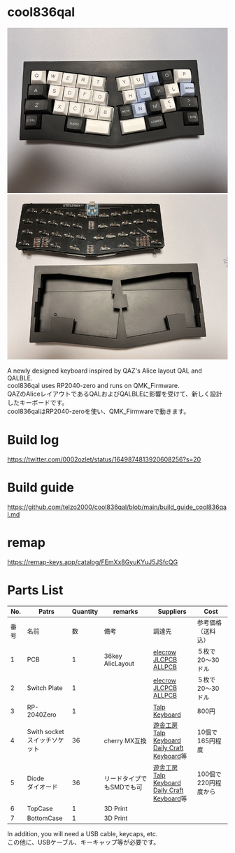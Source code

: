# cool836qal

![](img/img00021.jpg)
![](img/img00020.jpg)

A newly designed keyboard inspired by QAZ's Alice layout QAL and QALBLE.<br>
cool836qal uses RP2040-zero and runs on QMK_Firmware.
<br>
QAZのAliceレイアウトであるQALおよびQALBLEに影響を受けて、新しく設計したキーボードです。<br> cool836qalはRP2040-zeroを使い、QMK_Firmwareで動きます。
<br>

# Build log 

https://twitter.com/0002ozlet/status/1649874813920608256?s=20

# Build guide

https://github.com/telzo2000/cool836qal/blob/main/build_guide_cool836qal.md

# remap
https://remap-keys.app/catalog/FEmXx8GyuKYuJ5JSfcQG


# Parts List

| No. | Patrs | Quantity | remarks | Suppliers | Cost |
|--|--|--|--|--|--|
|番号|名前|数|備考|調達先|参考価格（送料込）|<br>
|1|PCB|1|36key AlicLayout|[elecrow](https://www.elecrow.com)<br>[JLCPCB](https://jlcpcb.com)<br>[ALLPCB](https://www.allpcb.com)|５枚で20〜30ドル|<br>
|2|Switch Plate|1||[elecrow](https://www.elecrow.com)<br>[JLCPCB](https://jlcpcb.com)<br>[ALLPCB](https://www.allpcb.com)|５枚で20〜30ドル|<br>
|3|RP-2040Zero|1||[Talp Keyboard](https://talpkeyboard.net)|800円|
|4|Swith socket<br>スイッチソケット|36|cherry MX互換|[遊舎工房](https://yushakobo.jp)<br>[Talp Keyboard](https://talpkeyboard.net)<br>[Daily Craft Keyboard](https://shop.dailycraft.jp)等|10個で165円程度|
|5|Diode<br>ダイオード|36|リードタイプでもSMDでも可|[遊舎工房](https://yushakobo.jp)<br>[Talp Keyboard](https://talpkeyboard.net)<br>[Daily Craft Keyboard](https://shop.dailycraft.jp)等|100個で220円程度から|
|6|TopCase|1|3D Print|||
|7|BottomCase|1|3D Print||


In addition, you will need a USB cable, keycaps, etc.
<br>
この他に、USBケーブル、キーキャップ等が必要です。
<br>


